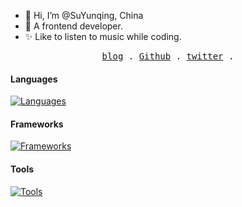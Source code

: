 - 👋 Hi, I’m @SuYunqing, China
- 🎨 A frontend developer.
- ✨ Like to listen to music while coding.
<p align="center">
  <samp>
    <a href="https://blog-next-gray-rho.vercel.app">blog</a> .
    <a href="https://github.com/cullyfung">Github</a> .
    <a href="https://twitter.com/cully_fung">twitter</a> .
  </samp>
</p>

#### Languages

[![Languages](https://skillicons.dev/icons?i=html,css,js,ts,nodejs)](https://skillicons.dev)

#### Frameworks 

[![Frameworks](https://skillicons.dev/icons?i=react,vue,nextjs)](https://skillicons.dev)

#### Tools

[![Tools](https://skillicons.dev/icons?i=webpack,vite,vscode,git)](https://skillicons.dev)
